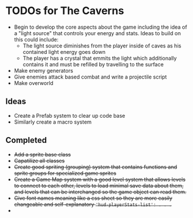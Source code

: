 # TODOs for The Caverns


* Begin to develop the core aspects about the game including the idea of a "light source" that controls your energy and stats. Ideas to build on this could include:
    * The light source diminishes from the player inside of caves as his contained light energy goes down
    * The player has a crystal that emmits the light which additionally contains it and must be refilled by travelling to the surface
* Make enemy generators
* Give enemies attack based combat and write a projectile script
* Make overworld

## Ideas
* Create a Prefab system to clear up code base
* Similarly create a macro system





## Completed
* ~~Add a sprite base class~~
* ~~Capatilize all classes~~
* ~~Create good spriting (grouping) system that contains functions and sprite groups for specialized game sprites~~
* ~~Create a Game Map system with a good level system that allows levels to connect to each other, levels to load minimal save data about them, and levels that can be interchanged so the game object can read them.~~
*  ~~Give font names meaning like a css sheet so they are more easily changeable and self-explanatory `'hud-playerStats-list': . . .`~~
*
